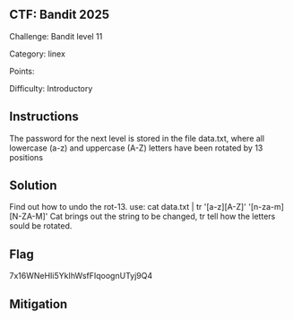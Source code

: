 ## CTF: Bandit 2025
Challenge: Bandit level 11

Category:  linex

Points:

Difficulty: Introductory

## Instructions
The password for the next level is stored in the file data.txt, where all lowercase (a-z) and uppercase (A-Z) letters have been rotated by 13 positions


## Solution
Find out how to undo the rot-13.
use: cat data.txt | tr '[a-z][A-Z]' '[n-za-m][N-ZA-M]' 
Cat brings out the string to be changed, tr tell how the letters sould be rotated.


## Flag
7x16WNeHIi5YkIhWsfFIqoognUTyj9Q4


## Mitigation



